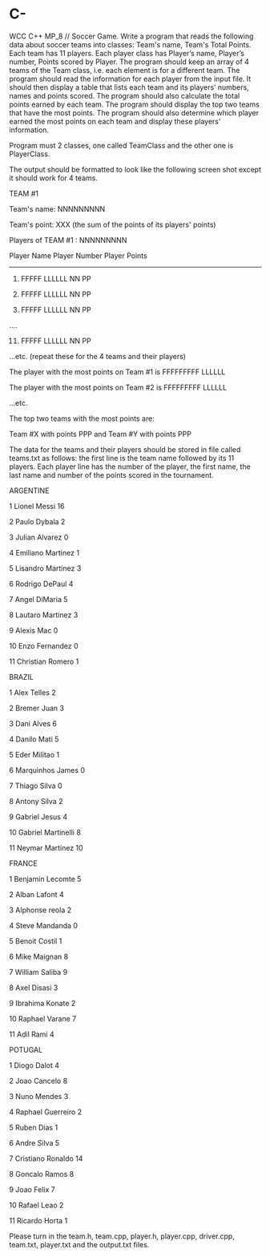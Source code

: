 # C-
WCC C++
      MP_8
// Soccer Game. Write a program that reads the following data about soccer teams into classes: Team's name, Team's Total Points. Each team has 11 players. Each player class has Player’s name, Player’s number, Points scored by Player. The program should keep an array of 4 teams of the Team class, i.e. each element is for a different team. The program should read the information for each player from the input file. It should then display a table that lists each team and its players’ numbers, names and points scored. The program should also calculate the total points earned by each team. The program should display the top two teams that have the most points. The program should also determine which player earned the most points on each team and display these players' information.

Program must 2 classes, one called TeamClass and the other one is PlayerClass.

The output should be formatted to look like the following screen shot except it should work for 4 teams.

TEAM #1

Team's name: NNNNNNNNN

Team's point: XXX     (the sum of the points of its players' points)

 

Players of TEAM #1 : NNNNNNNNN

Player Name             Player Number           Player Points

***********             ************            ***********

1. FFFFF LLLLLL         NN                      PP

2. FFFFF LLLLLL         NN                      PP

3. FFFFF LLLLLL         NN                      PP

....

11. FFFFF LLLLLL        NN                      PP

...etc.  (repeat these for the 4 teams and their players)

The player with the most points on Team #1 is FFFFFFFFF LLLLLL

The player with the most points on Team #2 is FFFFFFFFF LLLLLL

...etc.

 

The top two teams with the most points are:

Team #X with points PPP and Team #Y with points PPP

 

 

The data for the teams and their players should be stored in file called teams.txt as follows: the first line is the team name followed by its 11 players. Each player line has the number of the player, the first name, the last name and number of the points scored in the tournament.

 

ARGENTINE

1 Lionel         Messi      16

2 Paulo          Dybala     2

3 Julian         Alvarez    0

4 Emiliano       Martinez   1

5 Lisandro       Martinez   3

6 Rodrigo        DePaul     4

7 Angel          DiMaria    5

8 Lautaro        Martinez   3

9 Alexis         Mac        0

10 Enzo          Fernandez  0

11 Christian    Romero     1

 

BRAZIL

1 Alex           Telles     2

2 Bremer         Juan       3

3 Dani           Alves      6

4 Danilo         Mati       5

5 Eder           Militao    1

6 Marquinhos    James      0

7 Thiago         Silva      0

8 Antony         Silva      2

9 Gabriel        Jesus      4

10 Gabriel       Martinelli 8

11 Neymar        Martinez   10

 

FRANCE

1 Benjamin       Lecomte    5

2 Alban          Lafont     4

3 Alphonse       reola       2

4 Steve          Mandanda   0

5 Benoit         Costil     1

6 Mike           Maignan    8

7 William        Saliba     9

8 Axel           Disasi     3

9 Ibrahima       Konate     2

10 Raphael       Varane     7

11 Adil          Rami       4

 

POTUGAL

1 Diogo          Dalot      4

2 Joao           Cancelo    8

3 Nuno           Mendes     3

4 Raphael        Guerreiro  2

5 Ruben          Dias       1

6 Andre          Silva      5

7 Cristiano     Ronaldo    14

8 Goncalo        Ramos      8

9 Joao           Felix      7

10 Rafael        Leao       2

11 Ricardo       Horta      1

 

Please turn in the team.h, team.cpp, player.h, player.cpp, driver.cpp, team.txt, player.txt and the output.txt files.
